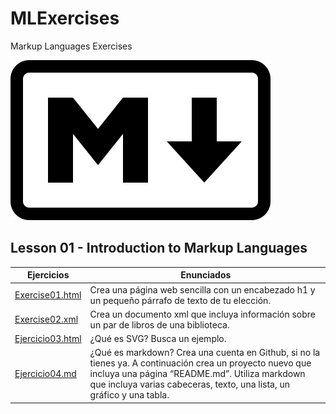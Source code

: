 # MLExercises
Markup Languages Exercises

![Mark of Markdowm](markdown-mark.svg)

## Lesson 01 - Introduction to Markup Languages

Ejercicios | Enunciados
-------------------- | --------------------------------------------------------------------------------
[Exercise01.html](/Lesson01/Exercise01.html) | Crea una página web sencilla con un encabezado h1 y un pequeño párrafo de texto de tu elección.
[Exercise02.xml](/Lesson01/Exercise02.xml) | Crea un documento xml que incluya información sobre un par de libros de una biblioteca.
[Ejercicio03.html](/Tema01/Ejercicio03.html) | ¿Qué es SVG? Busca un ejemplo.
[Ejercicio04.md](/Tema01/Ejercicio04.md) | ¿Qué es markdown? Crea una cuenta en Github, si no la tienes ya. A continuación crea un proyecto nuevo que incluya una página “README.md”. Utiliza markdown que incluya varias cabeceras, texto, una lista, un gráfico y una tabla.
